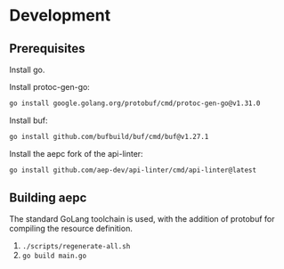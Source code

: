 # Development

## Prerequisites

Install go.

Install protoc-gen-go:

```bash
go install google.golang.org/protobuf/cmd/protoc-gen-go@v1.31.0
```

Install buf:

```bash
go install github.com/bufbuild/buf/cmd/buf@v1.27.1
```

Install the aepc fork of the api-linter:

```bash
go install github.com/aep-dev/api-linter/cmd/api-linter@latest
```

## Building aepc

The standard GoLang toolchain is used, with the addition of protobuf for
compiling the resource definition.
1. `./scripts/regenerate-all.sh`
2. `go build main.go`
